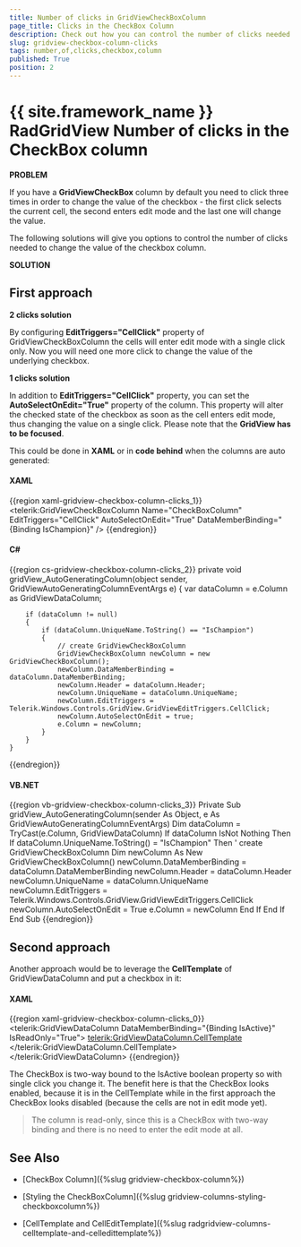 ```yaml
---
title: Number of clicks in GridViewCheckBoxColumn
page_title: Clicks in the CheckBox Column
description: Check out how you can control the number of clicks needed to change the value of the CheckBox Column within RadGridView - Telerik's {{ site.framework_name }} DataGrid.
slug: gridview-checkbox-column-clicks
tags: number,of,clicks,checkbox,column
published: True
position: 2
---
```


# {{ site.framework_name }} RadGridView Number of clicks in the CheckBox column

__PROBLEM__

If you have a __GridViewCheckBox__ column by default you need to click three times in order to change the value of the checkbox - the first click selects the current cell, the second enters edit mode and the last one will change the value.

The following solutions will give you options to control the number of clicks needed to change the value of the checkbox column.

__SOLUTION__

##     First approach

__2 clicks solution__

By configuring __EditTriggers="CellClick"__ property of GridViewCheckBoxColumn the cells will enter edit mode with a single click only. Now you will need one more click to change the value of the underlying checkbox.

__1 clicks solution__

In addition to __EditTriggers="CellClick"__ property, you can set the __AutoSelectOnEdit="True"__ property of the column. This property will alter the checked state of the checkbox as soon as the cell enters edit mode, thus changing the value on a single click. Please note that the __GridView has to be focused__.

This could be done in __XAML__ or in __code behind__ when the columns are auto generated:        

#### __XAML__

{{region xaml-gridview-checkbox-column-clicks_1}}
	<telerik:GridViewCheckBoxColumn Name="CheckBoxColumn"
	EditTriggers="CellClick"
	AutoSelectOnEdit="True"
	DataMemberBinding="{Binding IsChampion}" />
{{endregion}}


#### __C#__

{{region cs-gridview-checkbox-column-clicks_2}}
	private void gridView_AutoGeneratingColumn(object sender, GridViewAutoGeneratingColumnEventArgs e)
	{
	    var dataColumn = e.Column as GridViewDataColumn;
	
	    if (dataColumn != null)
	    {
	        if (dataColumn.UniqueName.ToString() == "IsChampion")
	        {
	            // create GridViewCheckBoxColumn
	            GridViewCheckBoxColumn newColumn = new GridViewCheckBoxColumn();
	            newColumn.DataMemberBinding = dataColumn.DataMemberBinding;
	            newColumn.Header = dataColumn.Header;
	            newColumn.UniqueName = dataColumn.UniqueName;
	            newColumn.EditTriggers = Telerik.Windows.Controls.GridView.GridViewEditTriggers.CellClick;
	            newColumn.AutoSelectOnEdit = true;
	            e.Column = newColumn;
	        }
	    }
	}
{{endregion}}

#### __VB.NET__

{{region vb-gridview-checkbox-column-clicks_3}}
	Private Sub gridView_AutoGeneratingColumn(sender As Object, e As GridViewAutoGeneratingColumnEventArgs)
	    Dim dataColumn = TryCast(e.Column, GridViewDataColumn)
	    If dataColumn IsNot Nothing Then
	        If dataColumn.UniqueName.ToString() = "IsChampion" Then
	            ' create GridViewCheckBoxColumn
	            Dim newColumn As New GridViewCheckBoxColumn()
	            newColumn.DataMemberBinding = dataColumn.DataMemberBinding
	            newColumn.Header = dataColumn.Header
	            newColumn.UniqueName = dataColumn.UniqueName
	            newColumn.EditTriggers = Telerik.Windows.Controls.GridView.GridViewEditTriggers.CellClick
	            newColumn.AutoSelectOnEdit = True
	            e.Column = newColumn
	        End If
	    End If
	End Sub
{{endregion}}

##     Second approach

Another approach would be to leverage the __CellTemplate__ of GridViewDataColumn and put a checkbox in it:

#### __XAML__

{{region xaml-gridview-checkbox-column-clicks_0}}
	<telerik:GridViewDataColumn DataMemberBinding="{Binding IsActive}" 
	            IsReadOnly="True">
	    <telerik:GridViewDataColumn.CellTemplate>
	        <DataTemplate>
	            <CheckBox IsChecked="{Binding IsActive, Mode=TwoWay}"
	      telerik:StyleManager.Theme="Office_Black"/>
	        </DataTemplate>
	    </telerik:GridViewDataColumn.CellTemplate>
	</telerik:GridViewDataColumn>
{{endregion}}


The CheckBox is two-way bound to the IsActive boolean property so with single click you change it. The benefit here is that the CheckBox looks enabled, because it is in the CellTemplate while in the first approach the CheckBox looks disabled (because the cells are not in edit mode yet). 
>The column is read-only, since this is a CheckBox with two-way binding and there is no need to enter the edit mode at all.

## See Also

 * [CheckBox Column]({%slug gridview-checkbox-column%}) 
 
 * [Styling the CheckBoxColumn]({%slug gridview-columns-styling-checkboxcolumn%})

 * [CellTemplate and CellEditTemplate]({%slug radgridview-columns-celltemplate-and-celledittemplate%})
 

